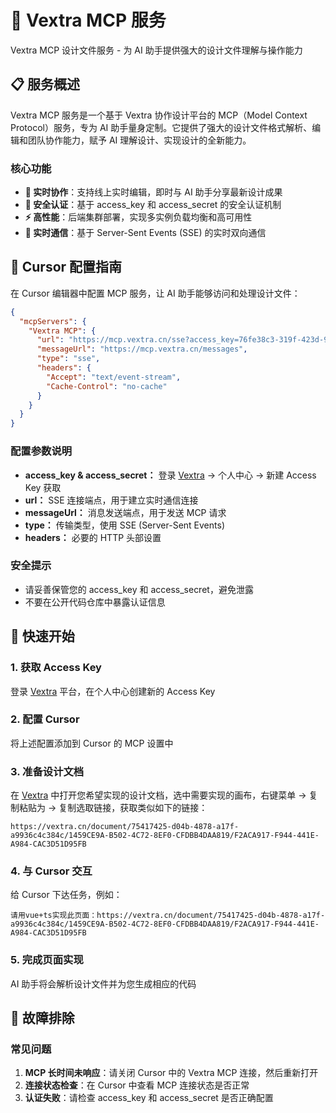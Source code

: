 # 🚀 Vextra MCP 服务

Vextra MCP 设计文件服务 - 为 AI 助手提供强大的设计文件理解与操作能力

## 📋 服务概述

Vextra MCP 服务是一个基于 Vextra 协作设计平台的 MCP（Model Context Protocol）服务，专为 AI 助手量身定制。它提供了强大的设计文件格式解析、编辑和团队协作能力，赋予 AI 理解设计、实现设计的全新能力。

### 核心功能

- **📁 实时协作**：支持线上实时编辑，即时与 AI 助手分享最新设计成果
- **🔐 安全认证**：基于 access_key 和 access_secret 的安全认证机制
- **⚡ 高性能**：后端集群部署，实现多实例负载均衡和高可用性
- **🔄 实时通信**：基于 Server-Sent Events (SSE) 的实时双向通信

## 🔧 Cursor 配置指南

在 Cursor 编辑器中配置 MCP 服务，让 AI 助手能够访问和处理设计文件：

```json
{
  "mcpServers": {
    "Vextra MCP": {
      "url": "https://mcp.vextra.cn/sse?access_key=76fe38c3-319f-423d-96e6-069bd53e4f47&access_secret=********-****-****-****-************",
      "messageUrl": "https://mcp.vextra.cn/messages",
      "type": "sse",
      "headers": {
        "Accept": "text/event-stream",
        "Cache-Control": "no-cache"
      }
    }
  }
}
```

### 配置参数说明
- **access_key & access_secret：** 登录 [Vextra](https://vextra.cn) → 个人中心 → 新建 Access Key 获取
- **url：** SSE 连接端点，用于建立实时通信连接
- **messageUrl：** 消息发送端点，用于发送 MCP 请求
- **type：** 传输类型，使用 SSE (Server-Sent Events)
- **headers：** 必要的 HTTP 头部设置

### 安全提示

- 请妥善保管您的 access_key 和 access_secret，避免泄露
- 不要在公开代码仓库中暴露认证信息

## 🚀 快速开始

### 1. 获取 Access Key
登录 [Vextra](https://vextra.cn) 平台，在个人中心创建新的 Access Key

### 2. 配置 Cursor
将上述配置添加到 Cursor 的 MCP 设置中

### 3. 准备设计文档
在 [Vextra](https://vextra.cn) 中打开您希望实现的设计文档，选中需要实现的画布，右键菜单 → 复制粘贴为 → 复制选取链接，获取类似如下的链接：
```
https://vextra.cn/document/75417425-d04b-4878-a17f-a9936c4c384c/1459CE9A-B502-4C72-8EF0-CFDBB4DAA819/F2ACA917-F944-441E-A984-CAC3D51D95FB
```

### 4. 与 Cursor 交互
给 Cursor 下达任务，例如：
```
请用vue+ts实现此页面：https://vextra.cn/document/75417425-d04b-4878-a17f-a9936c4c384c/1459CE9A-B502-4C72-8EF0-CFDBB4DAA819/F2ACA917-F944-441E-A984-CAC3D51D95FB
```

### 5. 完成页面实现
AI 助手将会解析设计文件并为您生成相应的代码

## 🔧 故障排除

### 常见问题
1. **MCP 长时间未响应**：请关闭 Cursor 中的 Vextra MCP 连接，然后重新打开
2. **连接状态检查**：在 Cursor 中查看 MCP 连接状态是否正常
3. **认证失败**：请检查 access_key 和 access_secret 是否正确配置
